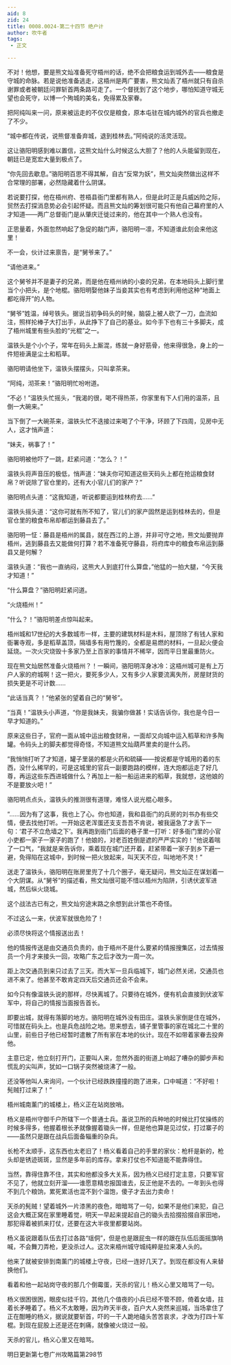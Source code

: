 ```yaml
---
aid: 8
zid: 24
title: 0008.0024-第二十四节 绝户计
author: 吹牛者
tags: 
 - 正文

---
```




不对！他想，要是熊文灿准备死守梧州的话，绝不会把粮食运到城外去――粮食是守城的命脉。若是说他准备逃走，这梧州是两广要害，熊文灿丢了梧州就只有自杀谢罪或者被朝廷问罪斩首两条路可走了。一个督抚到了这个地步，哪怕知道守城无望也会死守，以博一个殉城的美名，免得累及家眷。

把阿纯叫来一问，原来被运走的不仅仅是粮食，原本屯驻在城内城外的官兵也撤走了不少。

“城中都在传说，说熊督准备弃城，退到桂林去。”阿纯说的活灵活现。

这让骆阳明感到难以置信，这熊文灿什么时候这么大胆了？他的人头能留到现在，朝廷已是宽宏大量到极点了。

“你先回去歇息。”骆阳明百思不得其解，自古“反常为妖”，熊文灿突然做出这样不合常理的部署，必然隐藏着什么阴谋。

若说要打探，他在梧州府、苍梧县衙门里都有熟人，但是此时正是兵威凶险之际，贸然去打探消息势必会引起怀疑。而且熊文灿的筹划很可能只有他自己幕府里的人才知道――两广总督衙门是从肇庆迁徙过来的，他在其中一个熟人也没有。

正思量着，外面忽然响起了急促的敲门声，骆阳明一凛，不知道谁此刻会来他这里！

不一会，伙计过来禀告，是“舅爷来了。”

“请他进来。”

这个舅爷并不是妻子的兄弟，而是他在梧州纳的小妾的兄弟，在本地码头上脚行里当个小把头，是个地棍。骆阳明娶他妹子当妾其实也有考虑到利用他这种“地面上都吃得开”的人物。

“舅爷”姓温，绰号铁头。据说当初争码头的时候，脑袋上被人砍了一刀，血流如注，照样抡棒子大打出手，从此挣下了自己的基业。如今手下也有三十多脚夫，成了梧州城里有些头脸的“光棍”之一。

温铁头是个小个子，常年在码头上厮混，练就一身好筋骨，他来得很急，身上的一件短褂满是尘土和稻草。

骆阳明请他坐下，温铁头摆摆头，只叫拿茶来。

“阿纯，沏茶来！”骆阳明忙吩咐道。

“不必！”温铁头忙摇头，“我渴的很，喝不得热茶，你家里有下人们用的温茶，且倒一大碗来。”

当下倒了一大碗茶来，温铁头忙不迭接过来喝了个干净，环顾了下四周，见房中无人，这才悄声道：

“妹夫，祸事了！”

骆阳明被他吓了一跳，赶紧问道：“怎么？！”

温铁头将声音压的极低，悄声道：“妹夫你可知道这些天码头上都在抢运粮食财帛？听说除了官仓里的，还有大小官儿们的家产？”

骆阳明点头道：“这我知道，听说都要运到桂林府去……”

温铁头摇头道：“这你可就有所不知了，官儿们的家产固然是运到桂林去的，但是官仓里的粮食布帛却都运到藤县去了。”

骆阳明一怔：藤县是梧州的属县，就在西江的上游，并非可守之地，熊文灿要抛弃梧州，逃到藤县去又能做何打算？若不准备死守藤县，将府库中的粮食布帛运到藤县又是何解？

温铁头道：“我也一直纳闷，这熊大人到底打什么算盘，”他猛的一拍大腿，“今天我才知道！”

“什么算盘？”骆阳明赶紧问道。

“火烧梧州！”

“什么？！”骆阳明差点惊叫起来。

梧州城和17世纪的大多数城市一样，主要的建筑材料是木料，屋顶除了有钱人家和衙署寺观，多是稻草盖顶，隔墙多有用竹篾的，全都是易燃的材料，一旦起火便会延烧。一次火灾烧毁十多家乃至上百家的事情并不稀罕，因而平日里最重防火。

现在熊文灿居然准备火烧梧州？！一瞬间，骆阳明浑身冰冷：这梧州城可是有上万户人家的府城啊！这一把火，要死多少人，又有多少人家要流离失所，房屋财货的损失更是不可计数……

“此话当真？！”他紧张的望着自己的“舅爷”。

“当真！”温铁头小声道，“你是我妹夫，我骗你做甚！实话告诉你，我也是今日一早才知道的。”

原来这些日子，官府一面从城中运出粮食财帛，一面却又向城中运入稻草和许多陶罐。令码头上的脚夫都觉得奇怪，不知道熊文灿葫芦里卖的是什么药。

“我悄悄打听了才知道，罐子里装的都是火药和硫磺――按说都是守城用的着的东西，没什么稀罕的，可是这城里的官兵一副要跑路的模样，连大炮都运走了好几尊，再运这些东西进城做什么？再加上一船一船运进来的稻草，我就想，这他娘的不是要放火吧！”

骆阳明点点头，温铁头的推测很有道理，难怪人说光棍心眼多。

“……因为有了这事，我也上了心。你也知道，我和县衙门的兵房的刘书办有些交情，便去找他打听。一开始这老浑蛋还支支吾吾不肯说，被我逼急了才丢下一句：‘君子不立危墙之下’。我再跑到衙门后面的巷子里一打听：好多衙门里的小官小吏都一家子一家子的跑了！他娘的，对老百姓倒是遮的严严实实的！”他说着喘了一口气，“我就是来告诉你，乘着现在城门还开着，赶紧带着一家子到乡下避一避，免得陷在这城中，到时候一把火放起来，叫天天不应，叫地地不灵！”

送走了温铁头，骆阳明在账房里兜了十几个圈子，毫无疑问，熊文灿正在谋划着一个大阴谋。从“舅爷”的描述看，熊文灿很可能不惜以梧州为陷阱，引诱伏波军进城，然后纵火烧城。

这个战法古已有之，熊文灿穷途末路之余想到此计策也不奇怪。

不过这么一来，伏波军就很危险了！

必须尽快将这个情报送出去！

他的情报传送是由交通员负责的，由于梧州不是什么要紧的情报搜集区，过去情报员一个月才来接头一回，攻略广东之后才改为一周一次。

距上次交通员到来只过去了三天。而大军一旦兵临城下，城门必然关闭，交通员也进不来了。他甚至不敢肯定四天后交通员还会不会来。

如今只有像温铁头说的那样，尽快离城了。只要待在城外，便有机会直接到伏波军军中，将自己的情报当面报告首长。

即要出城，就得有落脚的地方。骆阳明在城外没有田庄。温铁头家倒是住在城外，可惜就在码头上。也是兵危战险之地。思来想去，铺子里管事的家在城北二十里的山里，前些日子他已经暂时遣散了所有家在本地的伙计。现在不如带着家眷去投奔他。

主意已定，他立刻打开门，正要叫人来，忽然外面的街道上响起了嘈杂的脚步声和慌乱的尖叫声，犹如一口锅子突然被烧沸了一般。

还没等他叫人来询问，一个伙计已经跌跌撞撞的跑了进来，口中喊道：“不好啦！髡贼打过来了！”

梧州城南薰门的城楼上，杨义正在站岗放哨。

杨义是梧州守御千户所辖下一个普通士兵。虽说卫所的兵种地的时候比打仗操练的时候多得多，他握着根长矛就像握着锄头一样，但是他也算是见过仗，打过寨子的――虽然只是跟在战兵后面备辎重的杂兵。

长枪不太顺手，这东西也太老旧了！杨义看着自己的手里的家伙：枪杆是新的，枪头却是锈迹斑斑，显然是多年前的库存。拿来打仗也不知道能不能靠得住。

当然，靠得住靠不住，其实和他都没多大关系，因为杨义已经打定主意，只要军官不见了，他就立刻开溜――谁愿意精忠报国谁去，反正他是不去的。一年到头也得不到几个粮饷，累死累活也混不到个温饱，傻子才去出力卖命！

天杀的髡贼！望着城外一片漆黑的夜色，暗暗骂了一句，如果不是他们来犯，自己这会大概正窝在家里睡着觉，明天一早起来提起自己的锄头去拾掇拾掇自家田地，那犯得着被抓来打仗，还要在这大半夜里都要站岗。

杨义虽说跟着队伍去打过各路“瑶侗”，但是也是跟屁虫一样的跟在队伍后面摇旗呐喊，不会舞刀弄枪，更没杀过人。这次来梧州城守城纯粹是拉来凑人头的。

他来了就被安排到南薰门的城楼上守夜，已经一连好几天了。到现在都没有人来替换他们。

看着和他一起站岗守夜的那几个倒霉蛋，天杀的官儿！杨义心里又暗骂了一句。

杨义很困很困，眼皮似挂千钧，其他几个值夜的小兵已经不管不顾，倚着女墙，拄着长矛睡着了。杨义不太敢睡，因为昨天半夜，百户大人突然来巡城，当场拿住了正在酣睡的杨义，据说就要斩首，吓的一干人跪地磕头苦苦哀求，才改为打四十军棍。到现在屁股上还是还在刺痛，就像被火烧过一般。

天杀的官儿，杨义心里又在暗骂。

明日更新第七卷广州攻略篇第298节



